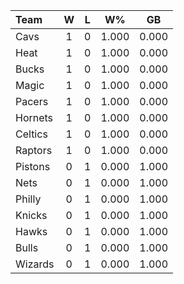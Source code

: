 | Team                             |  W  |  L  |  W%   |  GB   |
|:---------------------------------|:---:|:---:|:-----:|:-----:|
| [](/r/clevelandcavs) Cavs        |  1  |  0  | 1.000 | 0.000 |
| [](/r/heat) Heat                 |  1  |  0  | 1.000 | 0.000 |
| [](/r/mkebucks) Bucks            |  1  |  0  | 1.000 | 0.000 |
| [](/r/orlandomagic) Magic        |  1  |  0  | 1.000 | 0.000 |
| [](/r/pacers) Pacers             |  1  |  0  | 1.000 | 0.000 |
| [](/r/charlottehornets) Hornets  |  1  |  0  | 1.000 | 0.000 |
| [](/r/bostonceltics) Celtics     |  1  |  0  | 1.000 | 0.000 |
| [](/r/torontoraptors) Raptors    |  1  |  0  | 1.000 | 0.000 |
| [](/r/detroitpistons) Pistons    |  0  |  1  | 0.000 | 1.000 |
| [](/r/gonets) Nets               |  0  |  1  | 0.000 | 1.000 |
| [](/r/sixers) Philly             |  0  |  1  | 0.000 | 1.000 |
| [](/r/nyknicks) Knicks           |  0  |  1  | 0.000 | 1.000 |
| [](/r/atlantahawks) Hawks        |  0  |  1  | 0.000 | 1.000 |
| [](/r/chicagobulls) Bulls        |  0  |  1  | 0.000 | 1.000 |
| [](/r/washingtonwizards) Wizards |  0  |  1  | 0.000 | 1.000 |